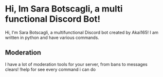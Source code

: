 <h1>Hi, Im Sara Botscagli, a multi functional Discord Bot!</h1>
Hi, I'm Sara Botscagli, a multifunctional Discord bot created by Akai165!
I am written in python and have various commands. 

<h2>Moderation</h2>
I have a lot of moderation tools for your server, from bans to messages clears!
!help for see every command i can do
